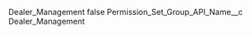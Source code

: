 <?xml version="1.0" encoding="UTF-8"?>
<CustomMetadata xmlns="http://soap.sforce.com/2006/04/metadata" xmlns:xsi="http://www.w3.org/2001/XMLSchema-instance" xmlns:xsd="http://www.w3.org/2001/XMLSchema">
    <label>Dealer_Management</label>
    <protected>false</protected>
    <values>
        <field>Permission_Set_Group_API_Name__c</field>
        <value xsi:type="xsd:string">Dealer_Management</value>
    </values>
</CustomMetadata>
